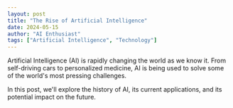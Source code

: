 ```yaml
---
layout: post
title: "The Rise of Artificial Intelligence"
date: 2024-05-15
author: "AI Enthusiast"
tags: ["Artificial Intelligence", "Technology"]
---
```


Artificial Intelligence (AI) is rapidly changing the world as we know it. From self-driving cars to personalized medicine, AI is being used to solve some of the world's most pressing challenges.

In this post, we'll explore the history of AI, its current applications, and its potential impact on the future.
